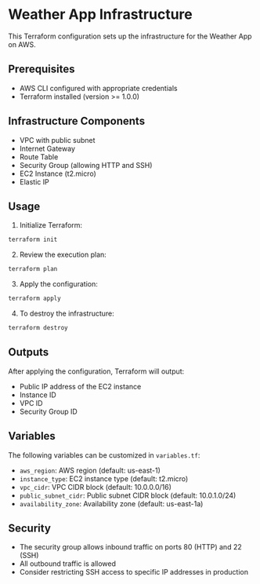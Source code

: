 # Weather App Infrastructure

This Terraform configuration sets up the infrastructure for the Weather App on AWS.

## Prerequisites

- AWS CLI configured with appropriate credentials
- Terraform installed (version >= 1.0.0)

## Infrastructure Components

- VPC with public subnet
- Internet Gateway
- Route Table
- Security Group (allowing HTTP and SSH)
- EC2 Instance (t2.micro)
- Elastic IP

## Usage

1. Initialize Terraform:
```bash
terraform init
```

2. Review the execution plan:
```bash
terraform plan
```

3. Apply the configuration:
```bash
terraform apply
```

4. To destroy the infrastructure:
```bash
terraform destroy
```

## Outputs

After applying the configuration, Terraform will output:
- Public IP address of the EC2 instance
- Instance ID
- VPC ID
- Security Group ID

## Variables

The following variables can be customized in `variables.tf`:
- `aws_region`: AWS region (default: us-east-1)
- `instance_type`: EC2 instance type (default: t2.micro)
- `vpc_cidr`: VPC CIDR block (default: 10.0.0.0/16)
- `public_subnet_cidr`: Public subnet CIDR block (default: 10.0.1.0/24)
- `availability_zone`: Availability zone (default: us-east-1a)

## Security

- The security group allows inbound traffic on ports 80 (HTTP) and 22 (SSH)
- All outbound traffic is allowed
- Consider restricting SSH access to specific IP addresses in production 